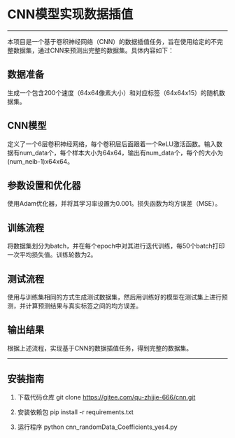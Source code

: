# CNN模型实现数据插值

---


本项目是一个基于卷积神经网络（CNN）的数据插值任务，旨在使用给定的不完整数据集，通过CNN来预测出完整的数据集。具体内容如下：

## 数据准备

生成一个包含200个速度（64x64像素大小）和对应标签（64x64x15）的随机数据集。

## CNN模型

定义了一个6层卷积神经网络，每个卷积层后面跟着一个ReLU激活函数。输入数据有num_data个，每个样本大小为64x64，输出有num_data个，每个的大小为(num_neib-1)x64x64。

## 参数设置和优化器

使用Adam优化器，并将其学习率设置为0.001。损失函数为均方误差（MSE）。

## 训练流程

将数据集划分为batch，并在每个epoch中对其进行迭代训练，每50个batch打印一次平均损失值。训练轮数为2。

## 测试流程

使用与训练集相同的方式生成测试数据集，然后用训练好的模型在测试集上进行预测，并计算预测结果与真实标签之间的均方误差。

## 输出结果

根据上述流程，实现基于CNN的数据插值任务，得到完整的数据集。

---

## 安装指南

1. 下载代码仓库
git clone https://gitee.com/qu-zhijie-666/cnn.git

2. 安装依赖包
pip install -r requirements.txt

3. 运行程序
python cnn_randomData_Coefficients_yes4.py